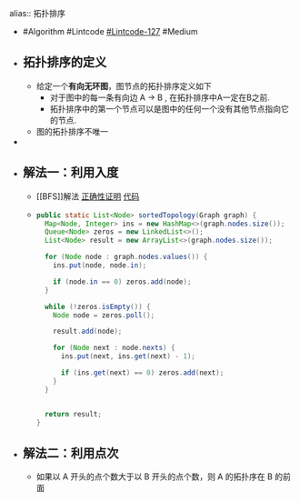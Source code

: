 alias:: 拓扑排序

- #Algorithm #Lintcode [#Lintcode-127](https://www.lintcode.com/problem/127/) #Medium
- ## 拓扑排序的定义
	- 给定一个**有向无环图**，图节点的拓扑排序定义如下
		- 对于图中的每一条有向边 A -> B , 在拓扑排序中A一定在B之前.
		- 拓扑排序中的第一个节点可以是图中的任何一个没有其他节点指向它的节点.
	- 图的拓扑排序不唯一
-
- ## 解法一：利用入度
	- [[BFS]]解法 [正确性证明](https://www.lintcode.com/submission/27805799/?action_type=1) [代码](https://github.com/singee-study/algorithm-java/blob/master/zuo-algorithm-2020/class16/Code03_TopologySort.java)
	- ```java
	  public static List<Node> sortedTopology(Graph graph) {
	    Map<Node, Integer> ins = new HashMap<>(graph.nodes.size());
	    Queue<Node> zeros = new LinkedList<>();
	    List<Node> result = new ArrayList<>(graph.nodes.size());
	  
	    for (Node node : graph.nodes.values()) {
	      ins.put(node, node.in);
	  
	      if (node.in == 0) zeros.add(node);
	    }
	  
	    while (!zeros.isEmpty()) {
	      Node node = zeros.poll();
	  
	      result.add(node);
	  
	      for (Node next : node.nexts) {
	        ins.put(next, ins.get(next) - 1);
	  
	        if (ins.get(next) == 0) zeros.add(next);
	      }
	    }
	  
	  
	    return result;
	  }
	  ```
- ## 解法二：利用点次
	- 如果以 A 开头的点个数大于以 B 开头的点个数，则 A 的拓扑序在 B 的前面